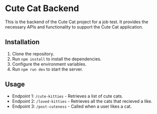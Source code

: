 # Cute Cat Backend

This is the backend of the Cute Cat project for a job test. It provides the necessary APIs and functionality to support the Cute Cat application.

## Installation

1. Clone the repository.
2. Run `npm install` to install the dependencies.
3. Configure the environment variables.
4. Run `npm run dev` to start the server.

## Usage

- Endpoint 1: `/cute-kitties` - Retrieves a list of cute cats.
- Endpoint 2: `/loved-kitties` - Retrieves all the cats that recieved a like.
- Endpoint 3: `/post-cuteness` - Called when a user likes a cat.
